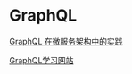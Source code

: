 # GraphQL #

[GraphQL 在微服务架构中的实践](https://draveness.me/graphql-microservice)

[GraphQL学习网站](http://graphql.cn/learn/)
